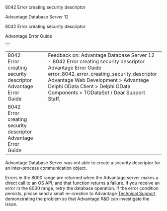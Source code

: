 8042 Error creating security descriptor




Advantage Database Server 12  

8042 Error creating security descriptor

Advantage Error Guide

|  |
| --- |
|  |

|  |  |  |  |  |
| --- | --- | --- | --- | --- |
| 8042 Error creating security descriptor  Advantage Error Guide |  |  | Feedback on: Advantage Database Server 12 - 8042 Error creating security descriptor Advantage Error Guide error\_8042\_error\_creating\_security\_descriptor Advantage Web Development > Advantage Delphi OData Client > Delphi OData Components > TODataSet / Dear Support Staff, |  |
| 8042 Error creating security descriptor  Advantage Error Guide |  |  |  |  |

Advantage Database Server was not able to create a security descriptor for an inter-process communication object.

Errors in the 8000 range are returned when the Advantage server makes a direct call to an OS API, and that function returns a failure. If you receive an error in the 8000 range, retry the database operation. If the error condition persists, please send a small re-creation to Advantage [Technical Support](master_technical_support_u_s__and_canada.htm) demonstrating the problem so that Advantage R&D can investigate the issue.